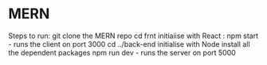 # MERN

Steps to run:
git clone the MERN repo
cd frnt
initiaiise with React : npm start - runs the client on port 3000
cd ../back-end
initialise with Node
install all the dependent packages
npm run dev - runs the server on port 5000
